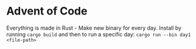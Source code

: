 # Advent of Code

Everything is made in Rust - Make new binary for every day. Install by running `cargo build` and then to run a specific day: `cargo run --bin day1 <file-path>`